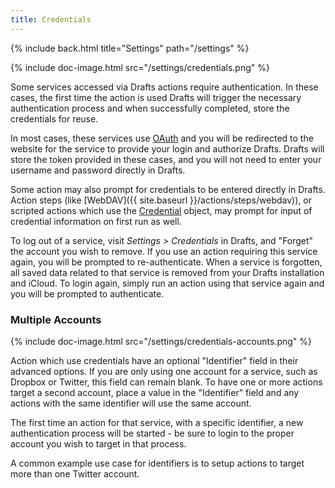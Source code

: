 ```yaml
---
title: Credentials
---
```


{% include back.html title="Settings" path="/settings" %}

{% include doc-image.html src="/settings/credentials.png" %}

Some services accessed via Drafts actions require authentication. In these cases, the first time the action is used Drafts will trigger the necessary authentication process and when successfully completed, store the credentials for reuse.

In most cases, these services use [OAuth](https://en.wikipedia.org/wiki/OAuth) and you will be redirected to the website for the service to provide your login and authorize Drafts. Drafts will store the token provided in these cases, and you will not need to enter your username and password directly in Drafts.

Some action may also prompt for credentials to be entered directly in Drafts. Action steps (like [WebDAV]({{ site.baseurl }}/actions/steps/webdav)), or scripted actions which use the [Credential](https://github.com/agiletortoise/drafts-documentation/wiki/Credential) object, may prompt for input of credential information on first run as well.

To log out of a service, visit *Settings > Credentials* in Drafts, and "Forget" the account you wish to remove.  If you use an action requiring this service again, you will be prompted to re-authenticate.  When a service is forgotten, all saved data related to that service is removed from your Drafts installation and iCloud. To login again, simply run an action using that service again and you will be prompted to authenticate.

### Multiple Accounts

{% include doc-image.html src="/settings/credentials-accounts.png" %}

Action which use credentials have an optional "Identifier" field in their advanced options. If you are only using one account for a service, such as Dropbox or Twitter, this field can remain blank.  To have one or more actions target a second account, place a value in the "Identifier" field and any actions with the same identifier will use the same account.

The first time an action for that service, with a specific identifier, a new authentication process will be started - be sure to login to the proper account you wish to target in that process.

A common example use case for identifiers is to setup actions to target more than one Twitter account.
